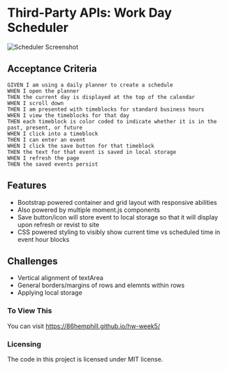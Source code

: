 # Third-Party APIs: Work Day Scheduler

<img src="Assets/Screen Shot 2020-04-04 at 11.50.38 PM.png" alt="Scheduler Screenshot">

## Acceptance Criteria

```
GIVEN I am using a daily planner to create a schedule
WHEN I open the planner
THEN the current day is displayed at the top of the calendar
WHEN I scroll down
THEN I am presented with timeblocks for standard business hours
WHEN I view the timeblocks for that day
THEN each timeblock is color coded to indicate whether it is in the past, present, or future
WHEN I click into a timeblock
THEN I can enter an event
WHEN I click the save button for that timeblock
THEN the text for that event is saved in local storage
WHEN I refresh the page
THEN the saved events persist
```

## Features
* Bootstrap powered container and grid layout with responsive abilities
* Also powered by multiple moment.js components
* Save button/icon will store event to local storage so that it will display upon refresh or revist to site
* CSS powered styling to visibly show current time vs scheduled time in event hour blocks

## Challenges
* Vertical alignment of textArea
* General borders/margins of rows and elemnts within rows
* Applying local storage

### To View This
You can visit https://86hemphill.github.io/hw-week5/

### Licensing
The code in this project is licensed under MIT license.